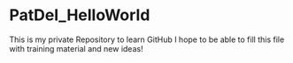 # PatDel_HelloWorld
This is my private Repository to learn GitHub
I hope to be able to fill this file with training material and new ideas!
